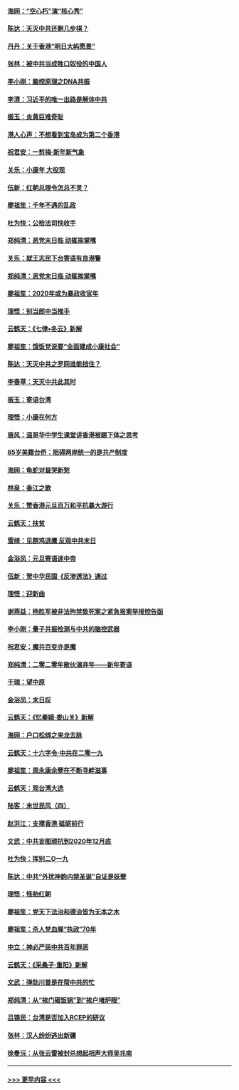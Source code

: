 #### [海网：“空心朽”演“核心秀”](../pages/nsc993/n11783874.md?t=01111155) 
#### [陈达：天灭中共还剩几步棋？](../pages/nsc993/n11783719.md?t=01111155) 
#### [丹丹：关于香港“明日大屿愿景”](../pages/nsc993/n11783273.md?t=01111155) 
#### [张林：被中共当成牲口奴役的中国人](../pages/nsc993/n11782397.md?t=01111155) 
#### [李小刚：脑控原理之DNA共振](../pages/nsc993/n11780962.md?t=01111155) 
#### [李清：习近平的唯一出路是解体中共](../pages/nsc993/n11780866.md?t=01111155) 
#### [振玉：炎黄巨难奇耻](../pages/nsc993/n11779632.md?t=01111155) 
#### [港人心声：不想看到宝岛成为第二个香港](../pages/nsc993/n11778817.md?t=01111155) 
#### [祝君安：一剪梅‧新年新气象](../pages/nsc993/n11776340.md?t=01111155) 
#### [关乐：小康年 大役现](../pages/nsc993/n11774213.md?t=01111155) 
#### [伍新：红朝总理令怎总不灵？](../pages/nsc993/n11770813.md?t=01111155) 
#### [廖祖笙：千年不遇的乱政](../pages/nsc993/n11770373.md?t=01111155) 
#### [吐为快：公检法司快收手](../pages/nsc993/n11770359.md?t=01111155) 
#### [郑纯清：恶党末日临 动辄挨掌嘴](../pages/nsc993/n11769912.md?t=01111155) 
#### [关乐：就王志民下台寄语有良港警](../pages/nsc993/n11769903.md?t=01111155) 
#### [郑纯清：恶党末日临 动辄挨掌嘴](../pages/nsc993/n11769356.md?t=01111155) 
#### [廖祖笙：2020年或为暴政收官年](../pages/nsc993/n11768216.md?t=01111155) 
#### [理悟：别当郎中当推手](../pages/nsc993/n11768243.md?t=01111155) 
#### [云鹤天：《七律▪冬云》新解](../pages/nsc993/n11768204.md?t=01111155) 
#### [廖祖笙：饿饭党说要“全面建成小康社会”](../pages/nsc993/n11767482.md?t=01111155) 
#### [陈达：天灭中共之罗网谁能挡住？](../pages/nsc993/n11767465.md?t=01111155) 
#### [李春草：天灭中共此其时](../pages/nsc993/n11767452.md?t=01111155) 
#### [振玉：寄语台湾](../pages/nsc993/n11767432.md?t=01111155) 
#### [理悟：小康在何方](../pages/nsc993/n11767394.md?t=01111155) 
#### [唐风：温哥华中学生课堂讲香港被踢下体之思考](../pages/nsc993/n11766848.md?t=01111155) 
#### [85岁美籍台侨：阻碍两岸统一的是共产制度](../pages/nsc993/n11765043.md?t=01111155) 
#### [海网：龟蛇对鼠哭新愁](../pages/nsc993/n11764895.md?t=01111155) 
#### [林泉：香江之歌](../pages/nsc993/n11764415.md?t=01111155) 
#### [关乐：赞香港元旦百万和平抗暴大游行](../pages/nsc993/n11764382.md?t=01111155) 
#### [云鹤天：扶贫](../pages/nsc993/n11764245.md?t=01111155) 
#### [雪绮：见群鸡退鹰  反观中共末日](../pages/nsc993/n11762112.md?t=01111155) 
#### [金浴凤：元旦寄语迷中帝](../pages/nsc993/n11761788.md?t=01111155) 
#### [伍新：贺中华民国《反渗透法》通过](../pages/nsc993/n11761994.md?t=01111155) 
#### [理悟：迎新曲](../pages/nsc993/n11761152.md?t=01111155) 
#### [谢燕益：杨胜军被非法拘禁致死案之紧急报案举报控告函](../pages/nsc993/n11756134.md?t=01111155) 
#### [李小刚：量子共振检测与中共的脑控武器](../pages/nsc993/n11754518.md?t=01111155) 
#### [祝君安：魔共百变亦是魔](../pages/nsc993/n11754469.md?t=01111155) 
#### [郑纯清：二零二零年散伙演弃年——新年寄语](../pages/nsc993/n11754195.md?t=01111155) 
#### [千瑞：望中原](../pages/nsc993/n11754159.md?t=01111155) 
#### [金浴凤：末日叹](../pages/nsc993/n11752359.md?t=01111155) 
#### [云鹤天：《忆秦娥‧娄山关》新解](../pages/nsc993/n11752348.md?t=01111155) 
#### [海网：户口松绑之来龙去脉](../pages/nsc993/n11752328.md?t=01111155) 
#### [云鹤天：十六字令‧中共在二零一九](../pages/nsc993/n11752305.md?t=01111155) 
#### [廖祖笙：周永康余孽在不断寻衅滋事](../pages/nsc993/n11751013.md?t=01111155) 
#### [云鹤天：观台湾大选](../pages/nsc993/n11751007.md?t=01111155) 
#### [陆客：末世民风（四）](../pages/nsc993/n11749203.md?t=01111155) 
#### [赵洪江：支撑香港 砥砺前行](../pages/nsc993/n11748482.md?t=01111155) 
#### [文武：中共妄图顽抗到2020年12月底](../pages/nsc993/n11748446.md?t=01111155) 
#### [吐为快：挥别二O一九](../pages/nsc993/n11748411.md?t=01111155) 
#### [陈达：中共“外扰神韵内禁圣诞”自证是妖孽](../pages/nsc993/n11748226.md?t=01111155) 
#### [理悟：怪胎红朝](../pages/nsc993/n11748206.md?t=01111155) 
#### [廖祖笙：党天下法治和德治皆为无本之木](../pages/nsc993/n11748135.md?t=01111155) 
#### [廖祖笙：杀人党血腥“执政”70年](../pages/nsc993/n11745144.md?t=01111155) 
#### [中立：神必严惩中共百年罪恶](../pages/nsc993/n11744970.md?t=01111155) 
#### [云鹤天：《采桑子‧重阳》新解](../pages/nsc993/n11744948.md?t=01111155) 
#### [文武：弹劾川普是在帮中共的忙](../pages/nsc993/n11744758.md?t=01111155) 
#### [郑纯清：从“挨门砸饭锅”到“挨户堵炉眼”](../pages/nsc993/n11744745.md?t=01111155) 
#### [吕锡民：台湾是否加入RCEP的研议](../pages/nsc993/n11744701.md?t=01111155) 
#### [张林：汉人纷纷逃出新疆](../pages/nsc993/n11743530.md?t=01111155) 
#### [徐曼沅：从张云雷被封杀想起相声大师吴兆南](../pages/nsc993/n11741816.md?t=01111155) 

----
#### [ >>> 更早内容 <<< ](../indexes/nsc993-earlier.md)
